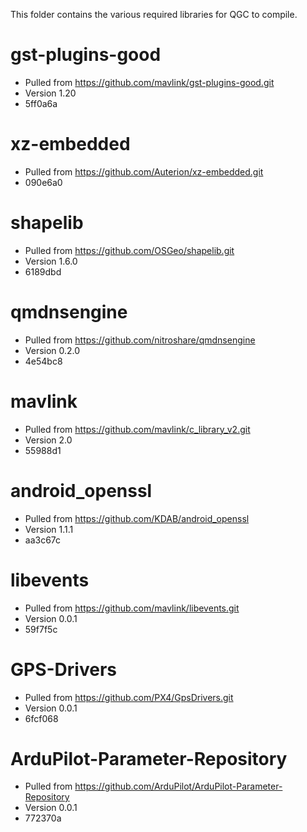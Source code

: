 This folder contains the various required libraries for QGC to compile.

# gst-plugins-good
* Pulled from https://github.com/mavlink/gst-plugins-good.git
* Version 1.20
* 5ff0a6a

# xz-embedded
* Pulled from https://github.com/Auterion/xz-embedded.git
* 090e6a0

# shapelib
* Pulled from https://github.com/OSGeo/shapelib.git
* Version 1.6.0
* 6189dbd

# qmdnsengine
* Pulled from https://github.com/nitroshare/qmdnsengine
* Version 0.2.0
* 4e54bc8

# mavlink
* Pulled from https://github.com/mavlink/c_library_v2.git
* Version 2.0
* 55988d1

# android_openssl
* Pulled from https://github.com/KDAB/android_openssl
* Version 1.1.1
* aa3c67c

# libevents
* Pulled from https://github.com/mavlink/libevents.git
* Version 0.0.1
* 59f7f5c

# GPS-Drivers
* Pulled from https://github.com/PX4/GpsDrivers.git
* Version 0.0.1
* 6fcf068

# ArduPilot-Parameter-Repository
* Pulled from https://github.com/ArduPilot/ArduPilot-Parameter-Repository
* Version 0.0.1
* 772370a
